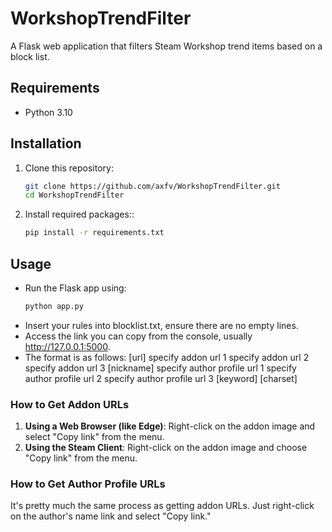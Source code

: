 # WorkshopTrendFilter

A Flask web application that filters Steam Workshop trend items based on a block list.

## Requirements

- Python 3.10

## Installation

1. Clone this repository:

   ```bash
   git clone https://github.com/axfv/WorkshopTrendFilter.git
   cd WorkshopTrendFilter   
2. Install required packages::
   ```bash
   pip install -r requirements.txt

## Usage
* Run the Flask app using:
   ```bash
   python app.py
* Insert your rules into blocklist.txt, ensure there are no empty lines.
* Access the link you can copy from the console, usually http://127.0.0.1:5000.
* The format is as follows:
   [url]
   specify addon url 1
   specify addon url 2
   specify addon url 3
   [nickname]
   specify author profile url 1
   specify author profile url 2
   specify author profile url 3
   [keyword]
   [charset]
### How to Get Addon URLs 
1. **Using a Web Browser (like Edge)**: Right-click on the addon image and select "Copy link" from the menu.
2. **Using the Steam Client**: Right-click on the addon image and choose "Copy link" from the menu.
### How to Get Author Profile URLs 
It's pretty much the same process as getting addon URLs. Just right-click on the author's name link and select "Copy link."
